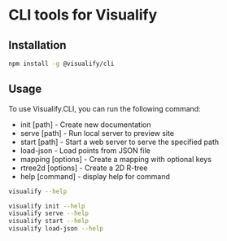 # CLI tools for Visualify

## Installation

```bash
npm install -g @visualify/cli
```

## Usage

To use Visualify.CLI, you can run the following command:

-   init [path] - Create new documentation
-   serve [path] - Run local server to preview site
-   start [path] - Start a web server to serve the specified path
-   load-json <path> - Load points from JSON file
-   mapping [options] <path> - Create a mapping with optional keys
-   rtree2d [options] <path> - Create a 2D R-tree
-   help [command] - display help for command

```bash
visualify --help

visualify init --help
visualify serve --help
visualify start --help
visualify load-json --help
```
